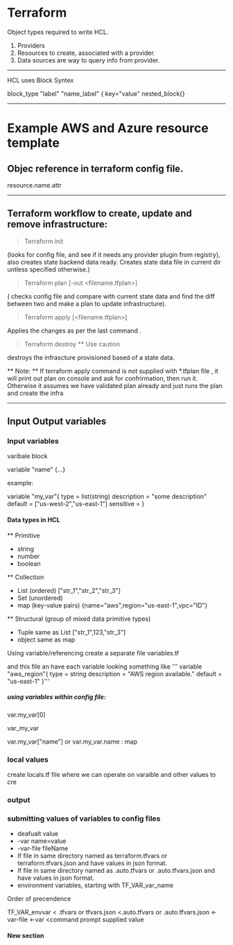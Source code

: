 # Terraform

Object types required to write HCL.

1. Providers
2. Resources to create, associated with a provider.
3. Data sources are way to query info from provider.

-----

HCL uses Block Syntex

block_type "label" "name_label" {
  key="value"
  nested_block{}


-------------

# Example AWS and Azure resource template

## Objec reference in terraform config file.

resource.name.attr

---------

## Terraform workflow to create, update and remove infrastructure:

> Terraform init

(looks for config file, and see if it needs any provider plugin from registry), also creates state backend data ready. Creates state data file in current dir untless specified otherwise.)
> Terraform plan [-out <filename.tfplan>]

( checks config file and compare with current state data and find the diff between two and make a plan to update infrastructure).
> Terraform apply [<filename.tfplan>]

Applies the changes as per the last command .
> Terraform destroy ** Use caution

destroys the infrascture provisioned based of a state data.

** Note: **
If terraform apply command is not supplied with *.tfplan file , it will print out plan on console and ask for confrirmation, then run it.
Otherwise it assumes we have validated plan already and just runs the plan and create the infra


--------------

## Input Output variables
### Input variables
varibale block

variable "name" {...}

example:

variable "my_var"{
type = list(string)
description = "some description"
default = ["us-west-2","us-east-1"]
sensitive = 
}

#### Data types in HCL
** Primitive
- string
- number
- boolean

** Collection
- List (ordered) ["str_1","str_2","str_3"]
- Set (unordered)
- map (key-value pairs) {name="aws",region="us-east-1",vpc="ID"}

** Structural (group of mixed data primitive types)
- Tuple same as List ["str_1",123,"str_3"]
- object same as map

Using variable/referencing
create a separate file variables.tf



and this file an have each variable looking something like
'''   variable "aws_region"{
    type = string
    description = "AWS region available."
    default = "us-east-1"
}'''
##### using variables within config file:
var.my_var[0]

var_my_var   

var.my_var["name"] or var.my_var.name : map

### local values
create locals.tf file where we can operate on varaible and other values to cre

### output


### submitting values of variables to config files

- deafualt value
- -var name=value
- -var-file fileName
- If file in same directory named as terraform.tfvars or terraform.tfvars.json and have values in json format.
- If file in same directory named as .auto.tfvars or .auto.tfvars.json and have values in json format.
- environment variables, starting with TF_VAR_var_name 

Order of precendence

TF_VAR_envvar < .tfvars or tfvars.json <.auto.tfvars or .auto.tfvars.json <-var-file <-var <command prompt supplied value

#### New section  
